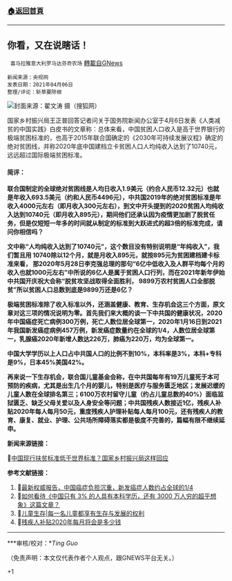 ###  [:house:返回首頁](https://github.com/ourhimalayas/txt)
---

## 你看，又在说瞎话！
` 喜马拉雅意大利罗马达芬奇农场` [轉載自GNews](https://gnews.org/zh-hans/1063125/)

```
新闻来源：央视网 
发表日期：2021年04月06日
整理/评论：斩草要除根
```


![]()![](https://gnews.org/wp-content/uploads/2021/04/9213e812f37a46429c7a2bf667a9c52c-scaled-e1617834313968.jpeg)封面来源：翟文涛 摄（搜狐网）

国家乡村振兴局王正普回答记者问关于国务院新闻办公室于4月6日发表《人类减贫的中国实践》白皮书的文章称：总体来看，中国贫困人口收入是高于世界银行的极端贫困标准的，也高于2015年联合国确定的《2030年可持续发展议程》确定的绝对贫困线，并称2020年底中国建档立卡贫困人口人均纯收入达到了10740元，远远超过国际极端贫困标准。

#### 简评：

**联合国制定的全球绝对贫困线是人均日收入1.9美元（约合人民币12.32元）也就是年收入693.5美元（约和人民币4496元），中共国2019年的绝对贫困标准是年收入4000元左右（即月收入300元左右），到文中开头提到的2020贫困人均纯收入达到10740元（即月收入895元），期间他们还承认因为疫情更加剧了脱贫任务，但是仅短短一年多的时间就从制定的标准到大跃进式的超3倍的标准完成，请问你相信吗？**

**文中称“人均纯收入达到了10740元”，这个数目没有特别说明是“年纯收入”，我们暂且用 10740除以12个月，就是月收入895元，就按895元为贫困建档建卡标准来看， 那2020年5月28日李克强总理的那句“6亿中低收入及人群平均每个月的收入也就1000元左右”中所说的6亿人是属于贫困人口行列，而在2021年新年伊始中共国开庆祝大会称“脱贫攻坚战取得全面胜利， 9899万农村贫困人口全部脱贫”所以贫困人口总数到底是9899万还是6亿？**

**极端贫困标准除了收入标准以外，还涵盖健康、教育、生存机会这三个方面，原文章对这三项的情况说明为零。首先我们来大概的谈一下中共国的健康状况，2020年中国癌症死亡病例300万例，死亡人数位居全球第一，2020年1月16日到2021年我国新发癌症病例457万例，新发癌症数量约在全球的1/4，人数位居全球第一，乳腺癌2020年新增人数达226万，肺癌为220万，均为全球第一。**

**中国大学学历以上人口占中共国人口的比例不到10%，本科率是3%，本科+专科是9%，日本45%美国42%。**

**再来说一下生存机会，联合国儿童基金会称，在中共国每年有19万儿童死于本可预防的疾病，尤其是出生几个月的婴儿，特别是医疗与服务匮乏地区；发展迟缓的儿童人数在全球排名第三；6100万农村留守儿童（约占儿童总数的40%）面临监狱匮乏、缺乏父母关爱以及人身安全等问题；中共国残疾人数接近1亿，残疾人补贴2020年每人每月50元，重度残疾人护理补贴每人每月100元，还有残疾人的教育、康复、就业、护理、公共场所障碍落实都是极度不完善的，篇幅有限不继续延申。**

**新闻来源链接：**

**🔗**[中国现行扶贫标准低于世界标准？国家乡村振兴局这样回应](https://news.cctv.com/2021/04/06/ARTIKemhGKDmE36ukw0ypKPO210406.shtml?spm=C96370.PPDB2vhvSivD.EZ4sRtXz56aB.3)

**参考文献链接：**

1. 🔗[最新权威报告，中国癌症负担沉重，新发癌症人数约占全球的1/4](http://zhishifenzi.com/news/multiple/10690.html)
2. 🔗[如何看待《中国只有 3% 的人具有本科学历，还有 3000 万人穷的超乎想象》这篇文章？](https://www.zhihu.com/question/284945862/answer/440882814)
3. 🔗[儿童生存|每一名儿童都享有生存与发展的权利](https://www.unicef.cn/what-we-do/child-survival)
4. 🔗[残疾人补贴2020年每月将会是多少钱](https://www.sohu.com/a/364535965_120065118)


* * *

***审核/校对：**Ting Guo*

（免责声明：本文仅代表作者个人观点，跟GNEWS平台无关。）

+1
